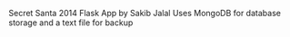 Secret Santa 2014 Flask App by Sakib Jalal
Uses MongoDB for database storage and a text file for backup

